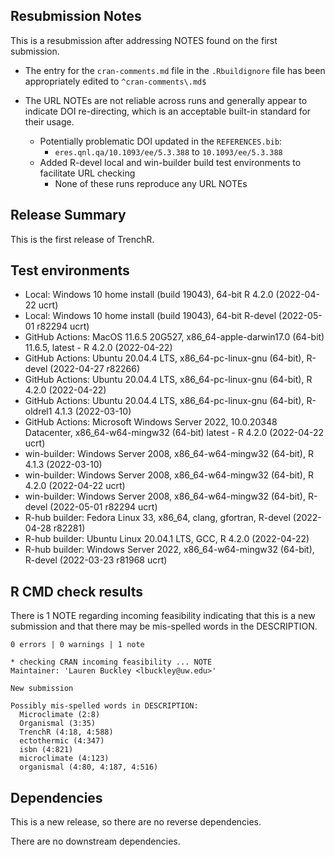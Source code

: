 ## Resubmission Notes

This is a resubmission after addressing NOTES found on the first submission.

- The entry for the `cran-comments.md` file in the `.Rbuildignore` file has been appropriately edited to `^cran-comments\.md$`

- The URL NOTEs are not reliable across runs and generally appear to indicate DOI re-directing, which is an acceptable built-in standard for their usage.
  - Potentially problematic DOI updated in the `REFERENCES.bib`:
    - `eres.qnl.qa/10.1093/ee/5.3.388` to `10.1093/ee/5.3.388`
  - Added R-devel local and win-builder build test environments to facilitate URL checking
    - None of these runs reproduce any URL NOTEs

## Release Summary

This is the first release of TrenchR.

## Test environments 
* Local: Windows 10 home install (build 19043), 64-bit R 4.2.0 (2022-04-22 ucrt)
* Local: Windows 10 home install (build 19043), 64-bit R-devel (2022-05-01 r82294 ucrt)
* GitHub Actions: MacOS 11.6.5 20G527, x86_64-apple-darwin17.0 (64-bit) 11.6.5, latest - R 4.2.0 (2022-04-22)
* GitHub Actions: Ubuntu 20.04.4 LTS, x86_64-pc-linux-gnu (64-bit), R-devel (2022-04-27 r82266)
* GitHub Actions: Ubuntu 20.04.4 LTS, x86_64-pc-linux-gnu (64-bit), R 4.2.0 (2022-04-22)
* GitHub Actions: Ubuntu 20.04.4 LTS, x86_64-pc-linux-gnu (64-bit), R-oldrel1 4.1.3 (2022-03-10)
* GitHub Actions: Microsoft Windows Server 2022, 10.0.20348 Datacenter, x86_64-w64-mingw32 (64-bit) latest - R 4.2.0 (2022-04-22 ucrt)
* win-builder: Windows Server 2008, x86_64-w64-mingw32 (64-bit), R 4.1.3 (2022-03-10)
* win-builder: Windows Server 2008, x86_64-w64-mingw32 (64-bit), R 4.2.0 (2022-04-22 ucrt)
* win-builder: Windows Server 2008, x86_64-w64-mingw32 (64-bit), R-devel (2022-05-01 r82294 ucrt)
* R-hub builder: Fedora Linux 33, x86_64, clang, gfortran, R-devel (2022-04-28 r82281)
* R-hub builder: Ubuntu Linux 20.04.1 LTS, GCC, R 4.2.0 (2022-04-22) 
* R-hub builder: Windows Server 2022, x86_64-w64-mingw32 (64-bit), R-devel (2022-03-23 r81968 ucrt)

## R CMD check results

There is 1 NOTE regarding incoming feasibility indicating that this is a new submission and that there may be mis-spelled words in the DESCRIPTION.

```
0 errors | 0 warnings | 1 note

* checking CRAN incoming feasibility ... NOTE
Maintainer: 'Lauren Buckley <lbuckley@uw.edu>'

New submission

Possibly mis-spelled words in DESCRIPTION:
  Microclimate (2:8)
  Organismal (3:35)
  TrenchR (4:18, 4:588)
  ectothermic (4:347)
  isbn (4:821)
  microclimate (4:123)
  organismal (4:80, 4:187, 4:516)
```


## Dependencies

This is a new release, so there are no reverse dependencies.

There are no downstream dependencies.
